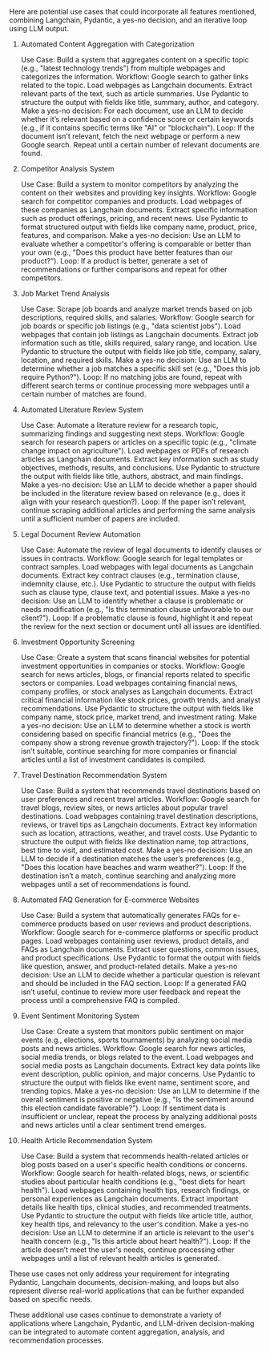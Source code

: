 Here are potential use cases that could incorporate all features mentioned, combining Langchain, Pydantic, a yes-no decision, and an iterative loop using LLM output.

1. Automated Content Aggregation with Categorization

    Use Case: Build a system that aggregates content on a specific topic (e.g., "latest technology trends") from multiple webpages and categorizes the information.
    Workflow:
        Google search to gather links related to the topic.
        Load webpages as Langchain documents.
        Extract relevant parts of the text, such as article summaries.
        Use Pydantic to structure the output with fields like title, summary, author, and category.
        Make a yes-no decision: For each document, use an LLM to decide whether it’s relevant based on a confidence score or certain keywords (e.g., if it contains specific terms like "AI" or "blockchain").
        Loop: If the document isn't relevant, fetch the next webpage or perform a new Google search. Repeat until a certain number of relevant documents are found.

2. Competitor Analysis System

    Use Case: Build a system to monitor competitors by analyzing the content on their websites and providing key insights.
    Workflow:
        Google search for competitor companies and products.
        Load webpages of these companies as Langchain documents.
        Extract specific information such as product offerings, pricing, and recent news.
        Use Pydantic to format structured output with fields like company name, product, price, features, and comparison.
        Make a yes-no decision: Use an LLM to evaluate whether a competitor's offering is comparable or better than your own (e.g., "Does this product have better features than our product?").
        Loop: If a product is better, generate a set of recommendations or further comparisons and repeat for other competitors.

3. Job Market Trend Analysis

    Use Case: Scrape job boards and analyze market trends based on job descriptions, required skills, and salaries.
    Workflow:
        Google search for job boards or specific job listings (e.g., "data scientist jobs").
        Load webpages that contain job listings as Langchain documents.
        Extract job information such as title, skills required, salary range, and location.
        Use Pydantic to structure the output with fields like job title, company, salary, location, and required skills.
        Make a yes-no decision: Use an LLM to determine whether a job matches a specific skill set (e.g., "Does this job require Python?").
        Loop: If no matching jobs are found, repeat with different search terms or continue processing more webpages until a certain number of matches are found.

4. Automated Literature Review System

    Use Case: Automate a literature review for a research topic, summarizing findings and suggesting next steps.
    Workflow:
        Google search for research papers or articles on a specific topic (e.g., "climate change impact on agriculture").
        Load webpages or PDFs of research articles as Langchain documents.
        Extract key information such as study objectives, methods, results, and conclusions.
        Use Pydantic to structure the output with fields like title, authors, abstract, and main findings.
        Make a yes-no decision: Use an LLM to decide whether a paper should be included in the literature review based on relevance (e.g., does it align with your research question?).
        Loop: If the paper isn’t relevant, continue scraping additional articles and performing the same analysis until a sufficient number of papers are included.

5. Legal Document Review Automation

    Use Case: Automate the review of legal documents to identify clauses or issues in contracts.
    Workflow:
        Google search for legal templates or contract samples.
        Load webpages with legal documents as Langchain documents.
        Extract key contract clauses (e.g., termination clause, indemnity clause, etc.).
        Use Pydantic to structure the output with fields such as clause type, clause text, and potential issues.
        Make a yes-no decision: Use an LLM to identify whether a clause is problematic or needs modification (e.g., "Is this termination clause unfavorable to our client?").
        Loop: If a problematic clause is found, highlight it and repeat the review for the next section or document until all issues are identified.

6. Investment Opportunity Screening

    Use Case: Create a system that scans financial websites for potential investment opportunities in companies or stocks.
    Workflow:
        Google search for news articles, blogs, or financial reports related to specific sectors or companies.
        Load webpages containing financial news, company profiles, or stock analyses as Langchain documents.
        Extract critical financial information like stock prices, growth trends, and analyst recommendations.
        Use Pydantic to structure the output with fields like company name, stock price, market trend, and investment rating.
        Make a yes-no decision: Use an LLM to determine whether a stock is worth considering based on specific financial metrics (e.g., "Does the company show a strong revenue growth trajectory?").
        Loop: If the stock isn’t suitable, continue searching for more companies or financial articles until a list of investment candidates is compiled.

7. Travel Destination Recommendation System

    Use Case: Build a system that recommends travel destinations based on user preferences and recent travel articles.
    Workflow:
        Google search for travel blogs, review sites, or news articles about popular travel destinations.
        Load webpages containing travel destination descriptions, reviews, or travel tips as Langchain documents.
        Extract key information such as location, attractions, weather, and travel costs.
        Use Pydantic to structure the output with fields like destination name, top attractions, best time to visit, and estimated cost.
        Make a yes-no decision: Use an LLM to decide if a destination matches the user’s preferences (e.g., "Does this location have beaches and warm weather?").
        Loop: If the destination isn’t a match, continue searching and analyzing more webpages until a set of recommendations is found.

8. Automated FAQ Generation for E-commerce Websites

    Use Case: Build a system that automatically generates FAQs for e-commerce products based on user reviews and product descriptions.
    Workflow:
        Google search for e-commerce platforms or specific product pages.
        Load webpages containing user reviews, product details, and FAQs as Langchain documents.
        Extract user questions, common issues, and product specifications.
        Use Pydantic to format the output with fields like question, answer, and product-related details.
        Make a yes-no decision: Use an LLM to decide whether a particular question is relevant and should be included in the FAQ section.
        Loop: If a generated FAQ isn’t useful, continue to review more user feedback and repeat the process until a comprehensive FAQ is compiled.

9. Event Sentiment Monitoring System

    Use Case: Create a system that monitors public sentiment on major events (e.g., elections, sports tournaments) by analyzing social media posts and news articles.
    Workflow:
        Google search for news articles, social media trends, or blogs related to the event.
        Load webpages and social media posts as Langchain documents.
        Extract key data points like event description, public opinion, and major concerns.
        Use Pydantic to structure the output with fields like event name, sentiment score, and trending topics.
        Make a yes-no decision: Use an LLM to determine if the overall sentiment is positive or negative (e.g., "Is the sentiment around this election candidate favorable?").
        Loop: If sentiment data is insufficient or unclear, repeat the process by analyzing additional posts and news articles until a clear sentiment trend emerges.

10. Health Article Recommendation System

    Use Case: Build a system that recommends health-related articles or blog posts based on a user's specific health conditions or concerns.
    Workflow:
        Google search for health-related blogs, news, or scientific studies about particular health conditions (e.g., "best diets for heart health").
        Load webpages containing health tips, research findings, or personal experiences as Langchain documents.
        Extract important details like health tips, clinical studies, and recommended treatments.
        Use Pydantic to structure the output with fields like article title, author, key health tips, and relevancy to the user's condition.
        Make a yes-no decision: Use an LLM to determine if an article is relevant to the user's health concern (e.g., "Is this article about heart health?").
        Loop: If the article doesn’t meet the user's needs, continue processing other webpages until a list of relevant health articles is generated.

These use cases not only address your requirement for integrating Pydantic, Langchain documents, decision-making, and loops but also represent diverse real-world applications that can be further expanded based on specific needs.

These additional use cases continue to demonstrate a variety of applications where Langchain, Pydantic, and LLM-driven decision-making can be integrated to automate content aggregation, analysis, and recommendation processes.

